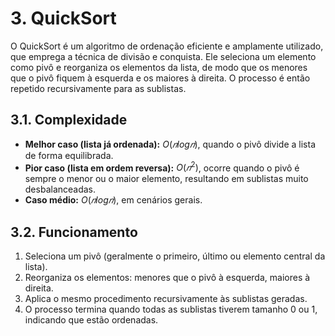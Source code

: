 # 3. QuickSort

O QuickSort é um algoritmo de ordenação eficiente e amplamente utilizado, que emprega a técnica de divisão e conquista. Ele seleciona um elemento como pivô e reorganiza os elementos da lista, de modo que os menores que o pivô fiquem à esquerda e os maiores à direita. O processo é então repetido recursivamente para as sublistas.

## 3.1. Complexidade

- **Melhor caso (lista já ordenada):** $O(𝑛 log 𝑛)$, quando o pivô divide a lista de forma equilibrada.
- **Pior caso (lista em ordem reversa):** $O(𝑛^2)$, ocorre quando o pivô é sempre o menor ou o maior elemento, resultando em sublistas muito desbalanceadas.
- **Caso médio:** $O(𝑛 log 𝑛)$, em cenários gerais.

## 3.2. Funcionamento

1. Seleciona um pivô (geralmente o primeiro, último ou elemento central da lista).
2. Reorganiza os elementos: menores que o pivô à esquerda, maiores à direita.
3. Aplica o mesmo procedimento recursivamente às sublistas geradas.
4. O processo termina quando todas as sublistas tiverem tamanho 0 ou 1, indicando que estão ordenadas.